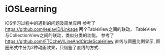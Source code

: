 # iOSLearning
iOS学习过程中的遇到的问题及简单应用
参考了  https://github.com/leejayID/Linkage 两个TableView之间的联动，
TableView与CollectionView之间的联动，类似分类的功能。
参考了 https://github.com/FTCcheV/LineAndCircleScaleView 直线与圆圈比例显示,
圆圈形式中分为2种动画效果，只借鉴了直线的方式.
